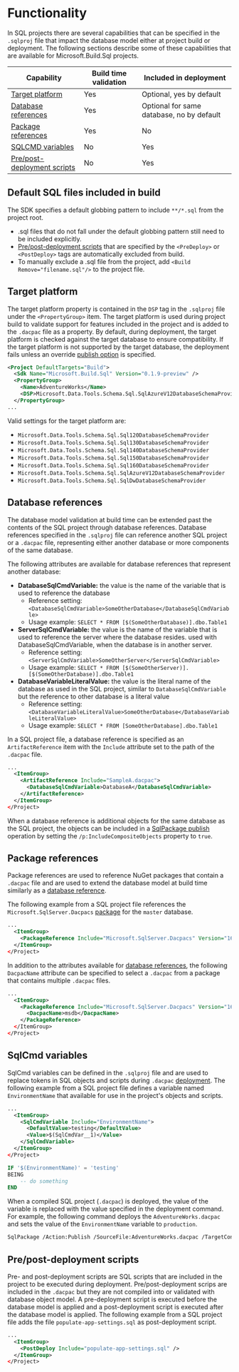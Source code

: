 # Functionality
In SQL projects there are several capabilities that can be specified in the `.sqlproj` file that impact the database model either at project build or deployment.  The following sections describe some of these capabilities that are available for Microsoft.Build.Sql projects.

|Capability|Build time validation|Included in deployment|
|---|---|---|
|[Target platform](#target-platform)|Yes|Optional, yes by default|
|[Database references](#database-references)|Yes|Optional for same database, no by default|
|[Package references](#package-references)|Yes|No|
|[SQLCMD variables](#sqlcmd-variables)|No|Yes|
|[Pre/post-deployment scripts](#prepost-deployment-scripts)|No|Yes|

## Default SQL files included in build
The SDK specifies a default globbing pattern to include `**/*.sql` from the project root.

* .sql files that do not fall under the default globbing pattern still need to be included explicitly.
* [Pre/post-deployment scripts](#prepost-deployment-scripts) that are specified by the `<PreDeploy>` or `<PostDeploy>` tags are automatically excluded from build.
* To manually exclude a .sql file from the project, add `<Build Remove="filename.sql"/>` to the project file.

## Target platform
The target platform property is contained in the `DSP` tag in the `.sqlproj` file under the `<PropertyGroup>` item.  The target platform is used during project build to validate support for features included in the project and is added to the `.dacpac` file as a property.  By default, during deployment, the target platform is checked against the target database to ensure compatibility.  If the target platform is not supported by the target database, the deployment fails unless an override [publish option](../../tools/sqlpackage/sqlpackage-publish.md) is specified.

```xml
<Project DefaultTargets="Build">
  <Sdk Name="Microsoft.Build.Sql" Version="0.1.9-preview" />
  <PropertyGroup>
    <Name>AdventureWorks</Name>
    <DSP>Microsoft.Data.Tools.Schema.Sql.SqlAzureV12DatabaseSchemaProvider</DSP>
  </PropertyGroup>
...
```

Valid settings for the target platform are:
- `Microsoft.Data.Tools.Schema.Sql.Sql120DatabaseSchemaProvider`
- `Microsoft.Data.Tools.Schema.Sql.Sql130DatabaseSchemaProvider`
- `Microsoft.Data.Tools.Schema.Sql.Sql140DatabaseSchemaProvider`
- `Microsoft.Data.Tools.Schema.Sql.Sql150DatabaseSchemaProvider`
- `Microsoft.Data.Tools.Schema.Sql.Sql160DatabaseSchemaProvider`
- `Microsoft.Data.Tools.Schema.Sql.SqlAzureV12DatabaseSchemaProvider`
- `Microsoft.Data.Tools.Schema.Sql.SqlDwDatabaseSchemaProvider`

## Database references
The database model validation at build time can be extended past the contents of the SQL project through database references. Database references specified in the `.sqlproj` file can reference another SQL project or a `.dacpac` file, representing either another database or more components of the same database.

The following attributes are available for database references that represent another database:
- **DatabaseSqlCmdVariable:** the value is the name of the variable that is used to reference the database
    - Reference setting: `<DatabaseSqlCmdVariable>SomeOtherDatabase</DatabaseSqlCmdVariable>`
    - Usage example: `SELECT * FROM [$(SomeOtherDatabase)].dbo.Table1`
- **ServerSqlCmdVariable:** the value is the name of the variable that is used to reference the server where the database resides. used with DatabaseSqlCmdVariable, when the database is in another server.
    - Reference setting: `<ServerSqlCmdVariable>SomeOtherServer</ServerSqlCmdVariable>`
    - Usage example: `SELECT * FROM [$(SomeOtherServer)].[$(SomeOtherDatabase)].dbo.Table1`
- **DatabaseVariableLiteralValue:** the value is the literal name of the database as used in the SQL project, similar to `DatabaseSqlCmdVariable` but the reference to other database is a literal value
    - Reference setting: `<DatabaseVariableLiteralValue>SomeOtherDatabase</DatabaseVariableLiteralValue>`
    - Usage example: `SELECT * FROM [SomeOtherDatabase].dbo.Table1`

In a SQL project file, a database reference is specified as an `ArtifactReference` item with the `Include` attribute set to the path of the `.dacpac` file.

```xml
...
  <ItemGroup>
    <ArtifactReference Include="SampleA.dacpac">
      <DatabaseSqlCmdVariable>DatabaseA</DatabaseSqlCmdVariable>
    </ArtifactReference>
  </ItemGroup>
</Project>
```

When a database reference is additional objects for the same database as the SQL project, the objects can be included in a [SqlPackage publish](https://learn.microsoft.com/sql/tools/sqlpackage/sqlpackage-publish) operation by setting the `/p:IncludeCompositeObjects` property to `true`.


## Package references
Package references are used to reference NuGet packages that contain a `.dacpac` file and are used to extend the database model at build time similarly as a [database reference](#database-references).

The following example from a SQL project file references the `Microsoft.SqlServer.Dacpacs` [package](https://www.nuget.org/packages/Microsoft.SqlServer.Dacpacs) for the `master` database.

```xml
...
  <ItemGroup>
    <PackageReference Include="Microsoft.SqlServer.Dacpacs" Version="160.0.0" />
  </ItemGroup>
</Project>
```

In addition to the attributes available for [database references](#database-references), the following `DacpacName` attribute can be specified to select a `.dacpac` from a package that contains multiple `.dacpac` files.

```xml
...
  <ItemGroup>
    <PackageReference Include="Microsoft.SqlServer.Dacpacs" Version="160.0.0" />
      <DacpacName>msdb</DacpacName>
    </PackageReference>
  </ItemGroup>
</Project>
```

## SqlCmd variables
SqlCmd variables can be defined in the `.sqlproj` file and are used to replace tokens in SQL objects and scripts during `.dacpac` [deployment](../../tools/sqlpackage/sqlpackage-publish.md#sqlcmd-variables). The following example from a SQL project file defines a variable named `EnvironmentName` that available for use in the project's objects and scripts.

```xml
...
  <ItemGroup>
    <SqlCmdVariable Include="EnvironmentName">
      <DefaultValue>testing</DefaultValue>
      <Value>$(SqlCmdVar__1)</Value>
    </SqlCmdVariable>
  </ItemGroup>
</Project>
```

```sql
IF '$(EnvironmentName)' = 'testing'
BEING
    -- do something
END
```

When a compiled SQL project (`.dacpac`) is deployed, the value of the variable is replaced with the value specified in the deployment command.  For example, the following command deploys the `AdventureWorks.dacpac` and sets the value of the `EnvironmentName` variable to `production`.

```bash
SqlPackage /Action:Publish /SourceFile:AdventureWorks.dacpac /TargetConnectionString:{connection_string_here} /v:EnvironmentName=production
```

## Pre/post-deployment scripts
Pre- and post-deployment scripts are SQL scripts that are included in the project to be executed during deployment. Pre/post-deployment scrips are included in the `.dacpac` but they are not compiled into or validated with database object model. A pre-deployment script is executed before the database model is applied and a post-deployment script is executed after the database model is applied.  The following example from a SQL project file adds the file `populate-app-settings.sql` as post-deployment script.

```xml
...
  <ItemGroup>
    <PostDeploy Include="populate-app-settings.sql" />
  </ItemGroup>
</Project>
```
